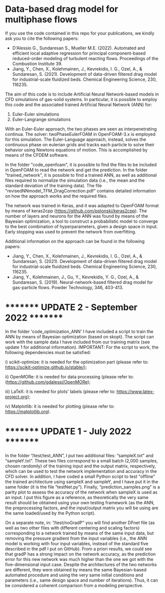 # Data-based drag model for multiphase flows

If you use the code contained in this repo for your publications, we kindly ask you to cite the following papers:
- D'Alessio G., Sundaresan S., Mueller M.E. (2022). Automated and efficient local adaptive regression for principal component-based reduced-order modeling of turbulent reacting flows. Proceedings of the Combustion Institute 39.
- Jiang, Y., Chen, X., Kolehmainen, J., Kevrekidis, I. G., Ozel, A., & Sundaresan, S. (2021). Development of data-driven filtered drag model for industrial-scale fluidized beds. Chemical Engineering Science, 230, 116235.

The aim of this code is to include Artificial Neural Network-based models in CFD simulations of gas-solid systems.
In particular, it is possible to employ this code and the associated trained Artificial Neural Network (ANN) for:

1) Euler-Euler simulations
2) Euler-Langrange simulations

With an Euler-Euler approach, the two phases are seen as interpenetrating continua. The solver: twoPhaseEulerFOAM in OpenFOAM-3.x is employed for this simulation. 
The Euler-Language approach, instead, solves the continuous phase on eulerian grids and tracks each particle to solve their behavior using Newtons equations of motion.
This is accomplished by means of the CFDEM software.

In the folder "code_openfoam", it is possible to find the files to be included in OpenFOAM to read the network and get the prediction.
In the folder "trained_network", it is possible to find a trained ANN, as well as additional files required to normalize the simulation data (i.e., the mean
and the standard deviation of the training data). 
The file "revisedNNmodel_TFM_DragCorrection.pdf" contains detailed information on how the approach works and the required files.

The network was trained in Keras, and it was adapted to OpenFOAM format by means of keras2cpp (https://github.com/pplonski/keras2cpp).
The number of layers and neurons for the ANN was found by means of the Bayesian optimization, a tool to construct a probabilistic model to converge to 
the best combination of hyperparameters, given a design space in input. Early stopping was used to prevent the network from overfitting.

Additional information on the approach can be found in the following papers:

- Jiang, Y., Chen, X., Kolehmainen, J., Kevrekidis, I. G., Ozel, A., & Sundaresan, S. (2021). Development of data-driven filtered drag model for industrial-scale fluidized beds. Chemical Engineering Science, 230, 116235.
- Jiang, Y., Kolehmainen, J., Gu, Y., Kevrekidis, Y. G., Ozel, A., & Sundaresan, S. (2019). Neural-network-based filtered drag model for gas-particle flows. Powder Technology, 346, 403-413.

# ******* UPDATE 2 - September 2022 *******
In the folder 'code_optimization_ANN' I have included a script to train the ANN by means of Bayesian optimization (based on skopt). The script can work with the sample data I have included from our training matrix (see update 1 for additional information).
IMPORTANT:
For the script to work, the following dependencies must be satisfied:

i)   scikit-optimize: it is needed for the optimization part (please refer to: https://scikit-optimize.github.io/stable/); 

ii)  OpenMORe: it is needed for data processing (please refer to: (https://github.com/gdalessi/OpenMORe);

iii) LaTeX: it is needed for plots' labels (please refer to: https://www.latex-project.org);

iv)  Matplotlib: it is needed for plotting (please refer to: https://matplotlib.org).

# ******* UPDATE 1 - July 2022 *******
In the folder “/test/test_ANN”, I put two additional  files: “sampleX.txt" and “sampleY.txt". These two files correspond to a small batch (2,000 samples, chosen randomly) of the training input and the output matrix, respectively, which can be used to test the network implementation and accuracy in the CFD solver. 
In addition, I have coded a small Python script to test "offline" the trained architecture using sampleX and sampleY, and I have put it in the same folder (it is the file “testNet.py”). Finally, “prediction_samples.png” is a parity plot to assess the accuracy of the network when sampleX is used as an input. I put this figure as a reference, as theoretically the very same result should be obtained using your own testing framework (as the ANN, the preprocessing factors, and the input/output matrix you will be using are the same loaded/used by the Python script). 

On a separate note, in: “/test/noGradP” you will find another DFnet file (as well as two other files with different centering and scaling factors) corresponding to a network trained by means of the same input data, but removing the pressure gradient from the input variables (i.e., the ANN model is working with four input variables, instead of the standard five described in the pdf I put on GitHub). From a priori results, we could see that gradP has a strong impact on the network accuracy, as the prediction error for this new network was much higher than the one we got with the five-dimensional input case. Despite the architectures of the two networks are different, they were obtained by means the same Bayesian-based automated procedure and using the very same initial conditions and parameters (i.e., same design space and number of iterations). Thus, it can be considered a coherent comparison from a modeling perspective.
